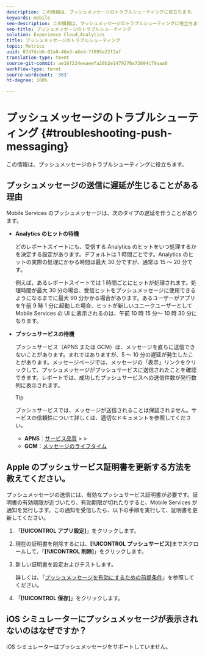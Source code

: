 ```yaml
---
description: この情報は、プッシュメッセージのトラブルシューティングに役立ちます。
keywords: mobile
seo-description: この情報は、プッシュメッセージのトラブルシューティングに役立ちます。
seo-title: プッシュメッセージのトラブルシューティング
solution: Experience Cloud,Analytics
title: プッシュメッセージのトラブルシューティング
topic: Metrics
uuid: 87d7dcb6-82a8-46e3-a6ed-7f895a22f2af
translation-type: tm+mt
source-git-commit: ae16f224eeaeefa29b2e1479270a72694c79aaa0
workflow-type: tm+mt
source-wordcount: '363'
ht-degree: 100%

---
```



# プッシュメッセージのトラブルシューティング {#troubleshooting-push-messaging}

この情報は、プッシュメッセージのトラブルシューティングに役立ちます。

## プッシュメッセージの送信に遅延が生じることがある理由

Mobile Services のプッシュメッセージは、次のタイプの遅延を伴うことがあります。

* **Analytics のヒットの待機**

   どのレポートスイートにも、受信する Analytics のヒットをいつ処理するかを決定する設定があります。デフォルトは 1 時間ごとです。Analytics のヒットの実際の処理にかかる時間は最大 30 分ですが、通常は 15 ～ 20 分です。

   例えば、あるレポートスイートでは 1 時間ごとにヒットが処理されます。処理時間が最大 30 分の場合、受信ヒットをプッシュメッセージに使用できるようになるまでに最大 90 分かかる場合があります。あるユーザーがアプリを午前 9 時 1 分に起動した場合、ヒットが新しいユニークユーザーとして Mobile Services の UI に表示されるのは、午前 10 時 15 分～ 10 時 30 分になります。

* **プッシュサービスの待機**

   プッシュサービス（APNS または GCM）は、メッセージを直ちに送信できないことがあります。まれではありますが、5 ～ 10 分の遅延が発生したことがあります。メッセージページでは、メッセージの「表示」リンクをクリックして、プッシュメッセージがプッシュサービスに送信されたことを確認できます。レポートでは、成功したプッシュサービスへの送信件数が発行数列に表示されます。

   >[!TIP]
   >
   >プッシュサービスでは、メッセージが送信されることは保証されません。サービスの信頼性について詳しくは、適切なドキュメントを参照してください。
   >
   >* **APNS**：[サービス品質](https://developer.apple.com/documentation/usernotifications)
      >
      >
   * **GCM**：[メッセージのライフタイム](https://developers.google.com/cloud-messaging/concept-options)


## Apple のプッシュサービス証明書を更新する方法を教えてください。

プッシュメッセージの送信には、有効なプッシュサービス証明書が必要です。証明書の有効期限が近づいたり、有効期限が切れたりすると、Mobile Services が通知を発行します。この通知を受信したら、以下の手順を実行して、証明書を更新してください。

1. 「**[!UICONTROL アプリ設定]**」をクリックします。
2. 現在の証明書を削除するには、**[!UICONTROL プッシュサービス]**&#x200B;までスクロールして、「**[!UICONTROL 削除]**」をクリックします。
3. 新しい証明書を設定およびテストします。

   詳しくは、「[プッシュメッセージを有効にするための前提条件](/help/using/c-manage-app-settings/c-mob-confg-app/configure-push-messaging/prerequisites-push-messaging.md)」を参照してください。

4. 「**[!UICONTROL 保存]**」をクリックします。

## iOS シミュレーターにプッシュメッセージが表示されないのはなぜですか？

iOS シミュレーターはプッシュメッセージをサポートしていません。
